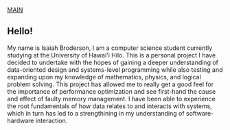 <link rel="stylesheet" href="assets/css/style.css">

[MAIN](index.md)

Hello!
-
My name is Isaiah Broderson, I am a computer science student currently studying at the University of Hawai'i Hilo. This is a personal project I have decided to undertake with the hopes of gaining a deeper understanding of data-oriented design and systems-level programming while also testing and expanding upon my knowledge of mathematics, physics, and logical problem solving. This project has allowed me to really get a good feel for the importance of performance optimization and see first-hand the cause and effect of faulty memory management. I have been able to experience the root fundamentals of how data relates to and interacts with systems, which in turn has led to a strengthining in my understanding of software-hardware interaction.
